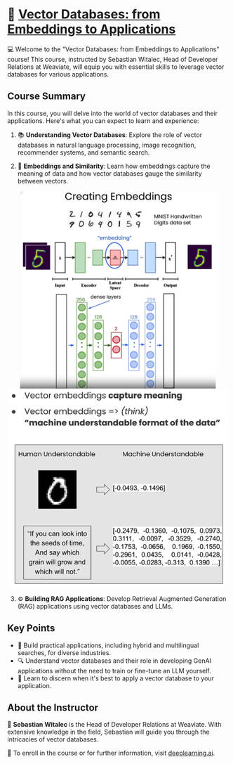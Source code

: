 # 🚀 [Vector Databases: from Embeddings to Applications](https://www.deeplearning.ai/short-courses/vector-databases-embeddings-applications/)

💻 Welcome to the "Vector Databases: from Embeddings to Applications" course! This course, instructed by Sebastian Witalec, Head of Developer Relations at Weaviate, will equip you with essential skills to leverage vector databases for various applications.

## Course Summary
In this course, you will delve into the world of vector databases and their applications. Here's what you can expect to learn and experience:

1. 📚 **Understanding Vector Databases**: Explore the role of vector databases in natural language processing, image recognition, recommender systems, and semantic search. 

2. 🧠 **Embeddings and Similarity**: Learn how embeddings capture the meaning of data and how vector databases gauge the similarity between vectors.
<p align="center">
<img src="images/1_1.png" height="450"> 
<img src="images/1_2.png" height="450"> 
</p>

3. ⚙️ **Building RAG Applications**: Develop Retrieval Augmented Generation (RAG) applications using vector databases and LLMs.

## Key Points
- 🔑 Build practical applications, including hybrid and multilingual searches, for diverse industries.
- 🔍 Understand vector databases and their role in developing GenAI applications without the need to train or fine-tune an LLM yourself.
- 🤔 Learn to discern when it's best to apply a vector database to your application.

## About the Instructor
🌟 **Sebastian Witalec** is the Head of Developer Relations at Weaviate. With extensive knowledge in the field, Sebastian will guide you through the intricacies of vector databases.

🔗 To enroll in the course or for further information, visit [deeplearning.ai](https://www.deeplearning.ai/).

